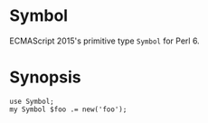 Symbol
======

ECMAScript 2015's primitive type `Symbol` for Perl 6.

# Synopsis

    use Symbol;
    my Symbol $foo .= new('foo');
